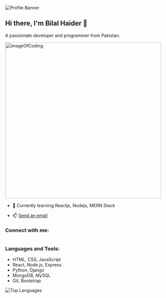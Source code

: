 
![Profile Banner](src="https://github.com/BilalHaider20/Profile-Banner/blob/main/github-header-image.png?raw=true")

  ## Hi there, I'm Bilal Haider 👋
A passionate developer and programmer from Pakistan.

  <img align="center" alt="imageOfCoding" width="500" src="https://th.bing.com/th/id/R.c0d1b11e54c2b07f7353dd160e8ba80d?rik=BH2sjO5Vy1%2fC%2fg&pid=ImgRaw&r=0">

- 🌱 Currently learning Reactjs, Nodejs, MERN Stack

- 📫 <a href="haiderbilal306@gmail.com">Send an email</a>

### Connect with me:

<a 
  href="(https://www.linkedin.com/in/thebilalhaider">
  <img src="https://img.shields.io/badge/LinkedIn-0077B5?style=for-the-badge&logo=linkedin&logoColor=white" alt="" /> 
</a>
### Languages and Tools:
- HTML, CSS, JavaScript
- React, Node.js, Express
- Python, Django
- MongoDB, MySQL
- Git, Bootstrap

![Top Languages](https://github-readme-stats.vercel.app/api/top-langs?username=bilalhaider20&show_icons=true&locale=en&layout=compact)
